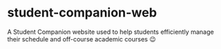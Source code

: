 # student-companion-web
A Student Companion website used to help students efficiently manage their schedule and off-course academic courses :wink:
